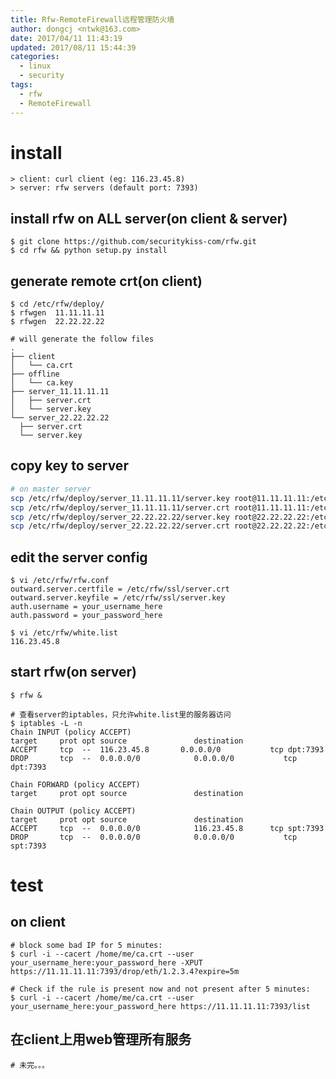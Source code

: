 ```yaml
---
title: Rfw-RemoteFirewall远程管理防火墙
author: dongcj <ntwk@163.com>
date: 2017/04/11 11:43:19
updated: 2017/08/11 15:44:39
categories:
  - linux
  - security
tags:
  - rfw
  - RemoteFirewall
---
```

# install
    > client: curl client (eg: 116.23.45.8)
    > server: rfw servers (default port: 7393)

## install rfw on ALL server(on client & server)
    $ git clone https://github.com/securitykiss-com/rfw.git
    $ cd rfw && python setup.py install

## generate remote crt(on client)
    $ cd /etc/rfw/deploy/
    $ rfwgen  11.11.11.11
    $ rfwgen  22.22.22.22

    # will generate the follow files
    .
    ├── client
    │   └── ca.crt
    ├── offline
    │   └── ca.key
    ├── server_11.11.11.11
    │   ├── server.crt
    │   └── server.key
    └── server_22.22.22.22
      ├── server.crt
      └── server.key

## copy key to server
```bash
# on master server
scp /etc/rfw/deploy/server_11.11.11.11/server.key root@11.11.11.11:/etc/rfw/ssl/
scp /etc/rfw/deploy/server_11.11.11.11/server.crt root@11.11.11.11:/etc/rfw/ssl/
scp /etc/rfw/deploy/server_22.22.22.22/server.key root@22.22.22.22:/etc/rfw/ssl/
scp /etc/rfw/deploy/server_22.22.22.22/server.crt root@22.22.22.22:/etc/rfw/ssl/
```

## edit the server config
    $ vi /etc/rfw/rfw.conf
    outward.server.certfile = /etc/rfw/ssl/server.crt
    outward.server.keyfile = /etc/rfw/ssl/server.key
    auth.username = your_username_here
    auth.password = your_password_here

    $ vi /etc/rfw/white.list
    116.23.45.8


## start rfw(on server)
    $ rfw &

    # 查看server的iptables，只允许white.list里的服务器访问
    $ iptables -L -n
    Chain INPUT (policy ACCEPT)
    target     prot opt source               destination
    ACCEPT     tcp  --  116.23.45.8       0.0.0.0/0           tcp dpt:7393
    DROP       tcp  --  0.0.0.0/0            0.0.0.0/0           tcp dpt:7393

    Chain FORWARD (policy ACCEPT)
    target     prot opt source               destination

    Chain OUTPUT (policy ACCEPT)
    target     prot opt source               destination
    ACCEPT     tcp  --  0.0.0.0/0            116.23.45.8      tcp spt:7393
    DROP       tcp  --  0.0.0.0/0            0.0.0.0/0           tcp spt:7393

# test

## on client
    # block some bad IP for 5 minutes:
    $ curl -i --cacert /home/me/ca.crt --user your_username_here:your_password_here -XPUT https://11.11.11.11:7393/drop/eth/1.2.3.4?expire=5m

    # Check if the rule is present now and not present after 5 minutes:
    $ curl -i --cacert /home/me/ca.crt --user your_username_here:your_password_here https://11.11.11.11:7393/list

## 在client上用web管理所有服务
    # 未完。。。

